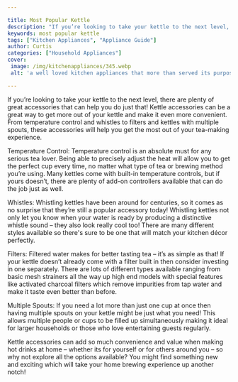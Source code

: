 ```yaml
---

title: Most Popular Kettle
description: "If you’re looking to take your kettle to the next level, there are plenty of great accessories that can help you do just that! Ket...lets find out"
keywords: most popular kettle
tags: ["Kitchen Appliances", "Appliance Guide"]
author: Curtis
categories: ["Household Appliances"]
cover: 
 image: /img/kitchenappliances/345.webp
 alt: 'a well loved kitchen appliances that more than served its purpose'

---
```


If you’re looking to take your kettle to the next level, there are plenty of great accessories that can help you do just that! Kettle accessories can be a great way to get more out of your kettle and make it even more convenient. From temperature control and whistles to filters and kettles with multiple spouts, these accessories will help you get the most out of your tea-making experience.

Temperature Control: Temperature control is an absolute must for any serious tea lover. Being able to precisely adjust the heat will allow you to get the perfect cup every time, no matter what type of tea or brewing method you’re using. Many kettles come with built-in temperature controls, but if yours doesn’t, there are plenty of add-on controllers available that can do the job just as well.

Whistles: Whistling kettles have been around for centuries, so it comes as no surprise that they’re still a popular accessory today! Whistling kettles not only let you know when your water is ready by producing a distinctive whistle sound – they also look really cool too! There are many different styles available so there's sure to be one that will match your kitchen décor perfectly. 

Filters: Filtered water makes for better tasting tea – it’s as simple as that! If your kettle doesn’t already come with a filter built in then consider investing in one separately. There are lots of different types available ranging from basic mesh strainers all the way up high end models with special features like activated charcoal filters which remove impurities from tap water and make it taste even better than before.

Multiple Spouts: If you need a lot more than just one cup at once then having multiple spouts on your kettle might be just what you need! This allows multiple people or cups to be filled up simultaneously making it ideal for larger households or those who love entertaining guests regularly. 


Kettle accessories can add so much convenience and value when making hot drinks at home – whether its for yourself or for others around you – so why not explore all the options available? You might find something new and exciting which will take your home brewing experience up another notch!
